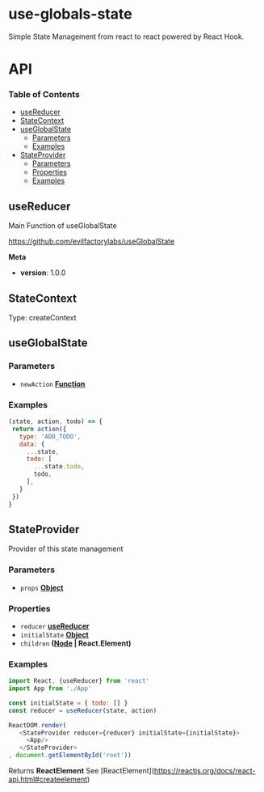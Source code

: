 # use-globals-state

Simple State Management from react to react powered by React Hook.

# API

<!-- Generated by documentation.js. Update this documentation by updating the source code. -->

### Table of Contents

- [useReducer](#usereducer)
- [StateContext](#statecontext)
- [useGlobalState](#useglobalstate)
    -   [Parameters](#parameters)
    -   [Examples](#examples)
- [StateProvider](#stateprovider)
    -   [Parameters](#parameters-1)
    -   [Properties](#properties)
    -   [Examples](#examples-1)

## useReducer

Main Function of useGlobalState

<https://github.com/evilfactorylabs/useGlobalState>

**Meta**

- **version**: 1.0.0

## StateContext

Type: createContext

## useGlobalState

### Parameters

- `newAction` **[Function](https://developer.mozilla.org/docs/Web/JavaScript/Reference/Statements/function)** 

### Examples

```javascript
(state, action, todo) => {
 return action({
   type: 'ADD_TODO',
   data: {
     ...state,
     todo: [
       ...state.todo,
       todo,
     ],
   } 
 })
}
```

## StateProvider

Provider of this state management

### Parameters

- `props` **[Object](https://developer.mozilla.org/docs/Web/JavaScript/Reference/Global_Objects/Object)** 

### Properties

- `reducer` **[useReducer](#usereducer)** 
- `initialState` **[Object](https://developer.mozilla.org/docs/Web/JavaScript/Reference/Global_Objects/Object)** 
- `children` **([Node](https://developer.mozilla.org/docs/Web/API/Node/nextSibling) | React.Element)** 

### Examples

```javascript
import React, {useReducer} from 'react'
import App from './App'

const initialState = { todo: [] } 
const reducer = useReducer(state, action)

ReactDOM.render(
   <StateProvider reducer={reducer} initialState={initialState}>
     <App/>
   </StateProvider>
, document.getElementById('root'))
```

Returns **ReactElement** See [ReactElement]\(<https://reactjs.org/docs/react-api.html#createelement>)
